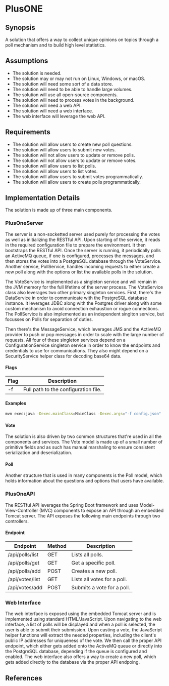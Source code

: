 # PlusONE

## Synopsis
A solution that offers a way to collect unique opinions on topics through a poll mechanism and to build high level statistics.

## Assumptions
* The solution is needed.
* The solution may or may not run on Linux, Windows, or macOS.
* The solution will need some sort of a data store.
* The solution will need to be able to handle large volumes.
* The solution will use all open-source components.
* The solution will need to process votes in the background.
* The solution will need a web API.
* The solution will need a web interface.
* The web interface will leverage the web API.

## Requirements
* The solution will allow users to create new poll questions.
* The solution will allow users to submit new votes.
* The solution will not allow users to update or remove polls.
* The solution will not allow users to update or remove votes.
* The solution will allow users to list polls.
* The solution will allow users to list votes.
* The solution will allow users to submit votes programmatically.
* The solution will allow users to create polls programmatically.

## Implementation Details
The solution is made up of three main components.

### PlusOneServer
The server is a non-socketted server used purely for processing the votes as well as initializing the RESTful API.  Upon starting of the service, it reads in the required configuration file to prepare the environment.  It then bootstraps the RESTful API.  Once the server is running, it periodically polls an ActiveMQ queue, if one is configured, processes the messages, and then stores the votes  into a PostgreSQL database through the VoteService.  Another service, PollService, handles incoming requests to either create a new poll along with the options or list the available polls in the solution.

The VoteService is implemented as a singleton service and will remain in the JVM memory for the full lifetime of the server process.  The VoteService class also leverages two other primary singleton services.  First, there's the DataService in order to communicate with the PostgreSQL database instance.  It leverages JDBC along with the Postgres driver along with some custom mechanism to avoid connection exhaustion or rogue connections.  The PollService is also implemented as an independent singlton service, but focusses on Polls for separation of duties.

Then there's the MessageService, which leverages JMS and the ActiveMQ provider to push or pop messages in order to scale with the large number of requests.  All four of these singleton services depend on a ConfigurationService singleton service in order to know the endpoints and credentials to use for communications.  They also might depend on a SecurityService helper class for decoding base64 data.

#### Flags
| Flag                       | Description                                        |
| -- | -- |
| -f                         | Full path to the configuration file.               |


#### Examples
```sh
mvn exec:java -Dexec.mainClass=MainClass -Dexec.args="-f config.json"
```

#### Vote
The solution is also driven by two common structures that're used in all the components and services.  The Vote model is made up of a small number of primitive fields and as such has manual marshaling to ensure consistent serialization and deserialization.

#### Poll
Another structure that is used in many components is the Poll model, which holds information about the questions and options that users have available.

### PlusOneAPI
The RESTful API leverages the Spring Boot framework and uses Model-View-Controller (MVC) components to expose an API through an embedded Tomcat server.  The API exposes the following main endpoints through two controllers.

#### Endpoint
| Endpoint                   | Method    | Description                            |
| -- | -- | -- |
| /api/polls/list            | GET       | Lists all polls.                       |
| /api/polls/get             | GET       | Get a specific poll.                   |
| /api/polls/add             | POST      | Creates a new poll.                    |
| /api/votes/list            | GET       | Lists all votes for a poll.            |
| /api/votes/add             | POST      | Submits a vote for a poll.             |

### Web Interface
The web interface is exposed using the embedded Tomcat server and is implemented using standard HTML/JavaScript.  Upon navigating to the web interface, a list of polls will be displayed and when a poll is selected, the user is able to submit their submission.  Upon casting a vote, the JavaScript helper functions will extract the needed properties, including the client's public IP addresses for uniqueness of the vote.  We then call the proper API endpoint, which either gets added onto the ActiveMQ queue or directly into the PostgreSQL database, depending if the queue is configured and enabled.  The web interface also offers a way to create a new poll, which gets added directly to the database via the proper API endpoing.

## References
 
